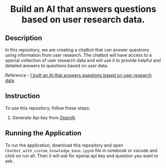 <h1 align="center">
    <b>Build an AI that answers questions based on user research data.</b> 
<br>
</h1>

## Description
In this repository, we are creating a chatbot that can answer questions using information from user research. The chatbot will have access to a special collection of user research data and will use it to provide helpful and detailed answers to questions based on user data.
<br>

Reference - <a href='https://uxdesign.cc/i-built-an-ai-that-answers-questions-based-on-my-user-research-data-7207b052e21c'>I built an AI that answers questions based on user research data</a>

## Instruction
To use this repository, follow these steps:

1. Generate Api key from <a href='https://platform.openai.com/account/api-keys'>OpenAI</a>. 

 
## Running the Application
To run the application, download this repository and open ```Chatbot_with_custom_knowledge_base.ipynb``` file in notebook or vscode and click on run all. Then it will ask for openai api key and question you want to ask.





